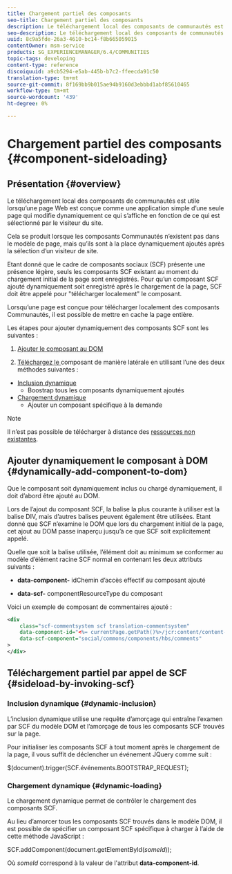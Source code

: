 ```yaml
---
title: Chargement partiel des composants
seo-title: Chargement partiel des composants
description: Le téléchargement local des composants de communautés est utile lorsqu’une page Web est conçue comme une application simple d’une seule page qui modifie dynamiquement ce qui s’affiche en fonction de ce qui est sélectionné par le visiteur du site.
seo-description: Le téléchargement local des composants de communautés est utile lorsqu’une page Web est conçue comme une application simple d’une seule page qui modifie dynamiquement ce qui s’affiche en fonction de ce qui est sélectionné par le visiteur du site.
uuid: 8c9a5fde-26a3-4610-bc14-f8b665059015
contentOwner: msm-service
products: SG_EXPERIENCEMANAGER/6.4/COMMUNITIES
topic-tags: developing
content-type: reference
discoiquuid: a9cb5294-e5ab-445b-b7c2-ffeecda91c50
translation-type: tm+mt
source-git-commit: 8f169bb9b015ae94b9160d3ebbbd1abf85610465
workflow-type: tm+mt
source-wordcount: '439'
ht-degree: 0%

---
```



# Chargement partiel des composants {#component-sideloading}

## Présentation {#overview}

Le téléchargement local des composants de communautés est utile lorsqu’une page Web est conçue comme une application simple d’une seule page qui modifie dynamiquement ce qui s’affiche en fonction de ce qui est sélectionné par le visiteur du site.

Cela se produit lorsque les composants Communautés n’existent pas dans le modèle de page, mais qu’ils sont à la place dynamiquement ajoutés après la sélection d’un visiteur de site.

Etant donné que le cadre de composants sociaux (SCF) présente une présence légère, seuls les composants SCF existant au moment du chargement initial de la page sont enregistrés. Pour qu’un composant SCF ajouté dynamiquement soit enregistré après le chargement de la page, SCF doit être appelé pour &quot;télécharger localement&quot; le composant.

Lorsqu’une page est conçue pour télécharger localement des composants Communautés, il est possible de mettre en cache la page entière.

Les étapes pour ajouter dynamiquement des composants SCF sont les suivantes :

1. [Ajouter le composant au DOM](#dynamically-add-component-to-dom)

1. [Téléchargez le ](#sideload-by-invoking-scf) composant de manière latérale en utilisant l’une des deux méthodes suivantes :

* [Inclusion dynamique](#dynamic-inclusion)
   * Boostrap tous les composants dynamiquement ajoutés
* [Chargement dynamique](#dynamic-loading)
   * Ajouter un composant spécifique à la demande

>[!NOTE]
>
>Il n’est pas possible de télécharger à distance des [ressources non existantes](scf.md#add-or-include-a-communities-component).

## Ajouter dynamiquement le composant à DOM {#dynamically-add-component-to-dom}

Que le composant soit dynamiquement inclus ou chargé dynamiquement, il doit d’abord être ajouté au DOM.

Lors de l’ajout du composant SCF, la balise la plus courante à utiliser est la balise DIV, mais d’autres balises peuvent également être utilisées. Etant donné que SCF n’examine le DOM que lors du chargement initial de la page, cet ajout au DOM passe inaperçu jusqu’à ce que SCF soit explicitement appelé.

Quelle que soit la balise utilisée, l’élément doit au minimum se conformer au modèle d’élément racine SCF normal en contenant les deux attributs suivants :

* **data-component-**
idChemin d’accès effectif au composant ajouté

* **data-scf-**
componentResourceType du composant

Voici un exemple de composant de commentaires ajouté :

```xml
<div
    class="scf-commentsystem scf translation-commentsystem" 
    data-component-id="<%= currentPage.getPath()%>/jcr:content/content-left/comments"
    data-scf-component="social/commons/components/hbs/comments"
>
</div>
```

## Téléchargement partiel par appel de SCF {#sideload-by-invoking-scf}

### Inclusion dynamique {#dynamic-inclusion}

L’inclusion dynamique utilise une requête d’amorçage qui entraîne l’examen par SCF du modèle DOM et l’amorçage de tous les composants SCF trouvés sur la page.

Pour initialiser les composants SCF à tout moment après le chargement de la page, il vous suffit de déclencher un événement JQuery comme suit :

$(document).trigger(SCF.événements.BOOTSTRAP_REQUEST);

### Chargement dynamique {#dynamic-loading}

Le chargement dynamique permet de contrôler le chargement des composants SCF.

Au lieu d’amorcer tous les composants SCF trouvés dans le modèle DOM, il est possible de spécifier un composant SCF spécifique à charger à l’aide de cette méthode JavaScript :

SCF.addComponent(document.getElementById(*someId*));

Où *someId* correspond à la valeur de l&#39;attribut **data-component-id**.
